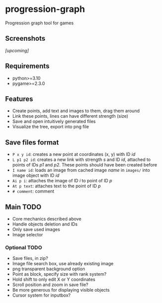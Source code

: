 # progression-graph
Progression graph tool for games

## Screenshots
*[upcoming]*

## Requirements
- python>=3.10
- pygame>=2.3.0

## Features
- Create points, add text and images to them, drag them around
- Link these points, lines can have different strength (size)
- Save and open intuitively generated files
- Visualize the tree, export into png file

## Save files format
- `P x y id`: creates a new point at coordinates (x, y) with ID *id*
- `L p1 p2 id`: creates a new link with strength *s* and ID *id*, attached to points of IDs *p1* and *p2*. These points should have been created before
- `I name id`: loads an image from cached image *name* in `images/` into image object with ID *id*
- `Ai p i`: attaches the image of ID *i* to point of ID *p*
- `At p text`: attaches text to the point of ID *p*
- `# comment`: comment

## Main TODO
- Core mechanics described above
- Handle objects deletion and IDs
- Only save used images
- Image selector

### Optional TODO
- Save files, in zip?
- Image file search box, use already existing image
- png transparent background option
- Point as block, specify size with rank system?
- Hold shift to only edit X or Y coordinates
- Scroll position and zoom in save file?
- Be more generous for displaying visible objects
- Cursor system for inputbox?
